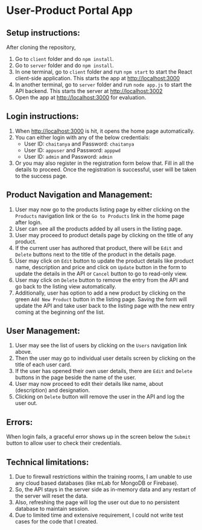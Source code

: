 # User-Product Portal App

## Setup instructions:

After cloning the repository, 

1. Go to `client` folder and do `npm install`.
2. Go to `server` folder and do `npm install`.
3. In one terminal, go to `client` folder and run `npm start` to start the React client-side application. This starts the app at [http://localhost:3000](http://localhost:3000)
4. In another terminal, go to `server` folder and run `node app.js` to start the API backend. This starts the server at [http://localhost:3002](http://localhost:3002)
5. Open the app at [http://localhost:3000](http://localhost:3000) for evaluation.

## Login instructions:

1. When [http://localhost:3000](http://localhost:3000) is hit, it opens the home page automatically. 
2. You can either login with any of the below credentials:
    - User ID: `chaitanya` and Password: `chaitanya`
    - User ID: `appuser` and Password: `apppwd`
    - User ID: `admin` and Password: `admin`
3. Or you may also register in the registration form below that. Fill in all the details to proceed. Once the registration is successful, user will be taken to the success page.

## Product Navigation and Management:

1. User may now go to the products listing page by either clicking on the `Products` navigation link or the `Go to Products` link in the home page after login.
2. User can see all the products added by all users in the listing page.
3. User may proceed to product details page by clicking on the title of any product.
4. If the current user has authored that product, there will be `Edit` and `Delete` buttons next to the title of the product in the details page.
5. User may click on `Edit` button to update the product details like product name, description and price and click on `Update` button in the form to update the details in the API or `Cancel` button to go to read-only view.
6. User may click on `Delete` button to remove the entry from the API and go back to the listing view automatically.
7. Additionally, user has option to add a new product by clicking on the green `Add New Product` button in the listing page. Saving the form will update the API and take user back to the listing page with the new entry coming at the beginning onf the list.

## User Management:

1. User may see the list of users by clicking on the `Users` navigation link above.
2. Then the user may go to individual user details screen by clicking on the title of each user card.
3. If the user has opened their own user details, there are `Edit` and `Delete` buttons in the page beside the name of the user.
4. User may now proceed to edit their details like name, about (description) and designation.
5. Clicking on `Delete` button will remove the user in the API and log the user out.

## Errors: 

When login fails, a graceful error shows up in the screen below the `Submit` button to allow user to check their credentials.

## Technical limitations:

1. Due to firewall restrictions within the training rooms, I am unable to use any cloud based databases (like mLab for MongoDB or Firebase).
2. So, the API stays in the server side as in-memory data and any restart of the server will reset the data.
3. Also, refreshing the page will log the user out due to no persistent database to maintain session.
4. Due to limited time and extensive requirement, I could not write test cases for the code that I created.